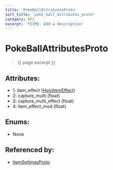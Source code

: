 ```yaml
---
title: 'PokeBallAttributesProto'
sort_title: 'poke_ball_attributes_proto'
category: API
excerpt: 'FIXME: Add a description'
---
```


[comment]: <> (THIS PART IS GENERATED - AKA DON'T EDIT THIS PART MANUALLY)

# PokeBallAttributesProto

> {{ page.excerpt }}

## Attributes:

- 1: item_effect ([HoloItemEffect](../../enums/HoloItemEffect/))
- 2: capture_multi (float)
- 3: capture_multi_effect (float)
- 4: item_effect_mod (float)

## Enums:

- None

## Referenced by:

- [ItemSettingsProto](../ItemSettingsProto/)

[comment]: <> (YOU CAN EDIT AFTER THIS)
